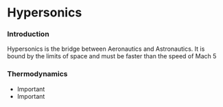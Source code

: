 # Hypersonics

### Introduction
Hypersonics is the bridge between Aeronautics and Astronautics. It is bound by the limits of space and must be faster than the speed of Mach 5

### Thermodynamics
- Important
- Important

